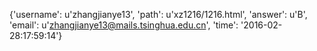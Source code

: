 {'username': u'zhangjianye13', 'path': u'xz1216/1216.html', 'answer': u'B', 'email': u'zhangjianye13@mails.tsinghua.edu.cn', 'time': '2016-02-28:17:59:14'}